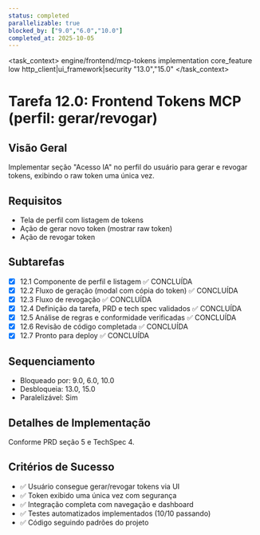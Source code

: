 ```yaml
---
status: completed
parallelizable: true
blocked_by: ["9.0","6.0","10.0"]
completed_at: 2025-10-05
---
```


<task_context>
<domain>engine/frontend/mcp-tokens</domain>
<type>implementation</type>
<scope>core_feature</scope>
<complexity>low</complexity>
<dependencies>http_client|ui_framework|security</dependencies>
<unblocks>"13.0","15.0"</unblocks>
</task_context>

# Tarefa 12.0: Frontend Tokens MCP (perfil: gerar/revogar)

## Visão Geral
Implementar seção "Acesso IA" no perfil do usuário para gerar e revogar tokens, exibindo o raw token uma única vez.

## Requisitos
- Tela de perfil com listagem de tokens
- Ação de gerar novo token (mostrar raw token)
- Ação de revogar token

## Subtarefas
- [x] 12.1 Componente de perfil e listagem ✅ CONCLUÍDA
- [x] 12.2 Fluxo de geração (modal com cópia do token) ✅ CONCLUÍDA
- [x] 12.3 Fluxo de revogação ✅ CONCLUÍDA
- [x] 12.4 Definição da tarefa, PRD e tech spec validados ✅ CONCLUÍDA
- [x] 12.5 Análise de regras e conformidade verificadas ✅ CONCLUÍDA
- [x] 12.6 Revisão de código completada ✅ CONCLUÍDA
- [x] 12.7 Pronto para deploy ✅ CONCLUÍDA

## Sequenciamento
- Bloqueado por: 9.0, 6.0, 10.0
- Desbloqueia: 13.0, 15.0
- Paralelizável: Sim

## Detalhes de Implementação
Conforme PRD seção 5 e TechSpec 4.

## Critérios de Sucesso
- ✅ Usuário consegue gerar/revogar tokens via UI
- ✅ Token exibido uma única vez com segurança
- ✅ Integração completa com navegação e dashboard
- ✅ Testes automatizados implementados (10/10 passando)
- ✅ Código seguindo padrões do projeto
